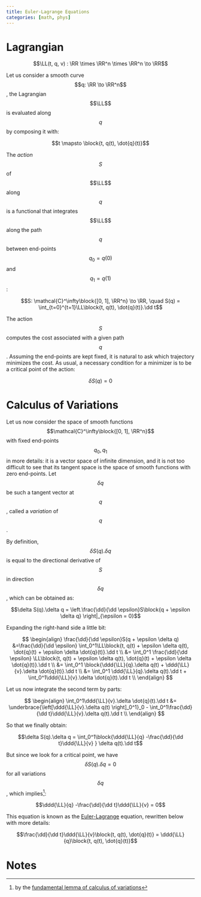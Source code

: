 ```yaml
---
title: Euler-Lagrange Equations
categories: [math, phys]
---
```


# Lagrangian

$$\LL(t, q, v) : \RR \times \RR^n \times \RR^n \to \RR$$

Let us consider a smooth curve $$q: \RR \to \RR^n$$, the Lagrangian
$$\LL$$ is evaluated along $$q$$ by composing it with:

$$t \mapsto \block{t, q(t), \dot{q}(t)}$$

The *action* $$S$$ of $$\LL$$ along $$q$$ is a functional that
integrates $$\LL$$ along the path $$q$$ between end-points $$q_0 =
q(0)$$ and $$q_1 = q(1)$$:

$$S: \mathcal{C}^\infty\block{[0, 1], \RR^n} \to \RR, \quad S(q) = \int_{t=0}^{t=1}\LL\block{t, q(t), \dot{q}(t)}.\dd t$$

The action $$S$$ computes the cost associated with a given path
$$q$$. Assuming the end-points are kept fixed, it is natural to ask
which trajectory minimizes the cost. As usual, a necessary condition
for a minimizer is to be a critical point of the action:

$$ \delta S(q) = 0 $$

# Calculus of Variations

Let us now consider the space of smooth functions
$$\mathcal{C}^\infty\block{[0, 1], \RR^n}$$ with fixed end-points
$$q_0, q_1$$ in more details: it is a vector space of infinite
dimension, and it is not too difficult to see that its tangent space
is the space of smooth functions with zero end-points. Let $$\delta
q$$ be such a tangent vector at $$q$$, called a *variation* of $$q$$.

By definition, $$\delta S(q).\delta q$$ is equal to the directional
derivative of $$S$$ in direction $$\delta q$$, which can be obtained
as:

$$\delta S(q).\delta q = \left.\frac{\dd}{\dd \epsilon}S\block{q + \epsilon \delta q} \right|_{\epsilon = 0}$$

Expanding the right-hand side a little bit:

$$
\begin{align}
\frac{\dd}{\dd \epsilon}S(q + \epsilon \delta q) &=\frac{\dd}{\dd \epsilon} \int_0^1\LL\block{t, q(t) + \epsilon \delta q(t), \dot{q}(t) + \epsilon \delta \dot{q}(t)}.\dd t \\
&= \int_0^1 \frac{\dd}{\dd \epsilon} \LL\block{t, q(t) + \epsilon \delta q(t), \dot{q}(t) + \epsilon \delta \dot{q}(t)}.\dd t \\
&= \int_0^1 \block{\ddd{\LL}{q}.\delta q(t) + \ddd{\LL}{v}.\delta \dot{q}(t)}.\dd t \\
&= \int_0^1 \ddd{\LL}{q}.\delta q(t).\dd t + \int_0^1\ddd{\LL}{v}.\delta \dot{q}(t).\dd t \\
\end{align}
$$

Let us now integrate the second term by parts:

$$
\begin{align}
\int_0^1\ddd{\LL}{v}.\delta \dot{q}(t).\dd t &= \underbrace{\left[\ddd{\LL}{v}.\delta q(t) \right]_0^1}_0 - \int_0^1\frac{\dd}{\dd t}\ddd{\LL}{v}.\delta q(t).\dd t \\
\end{align}
$$

So that we finally obtain:

$$\delta S(q).\delta q = \int_0^1\block{\ddd{\LL}{q} -\frac{\dd}{\dd t}\ddd{\LL}{v} } \delta q(t).\dd t$$

But since we look for a critical point, we have $$\delta S(q).\delta q = 0$$
for all variations $$\delta q$$, which implies[^1]:

$$\ddd{\LL}{q} -\frac{\dd}{\dd t}\ddd{\LL}{v} = 0$$

This equation is known as the
[Euler-Lagrange](https://en.wikipedia.org/wiki/Euler%E2%80%93Lagrange_equation)
equation, rewritten below with more details:

$$\frac{\dd}{\dd t}\ddd{\LL}{v}\block{t, q(t), \dot{q}(t)} = \ddd{\LL}{q}\block{t, q(t), \dot{q}(t)}$$

# Notes

[^1]: by the [fundamental lemma of calculus of variations](https://en.wikipedia.org/wiki/Fundamental_lemma_of_calculus_of_variations)

